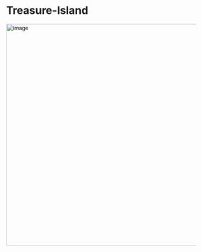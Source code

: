 # Treasure-Island

<img width="588" alt="image" src="https://github.com/chenphopp/Treasure-Island/assets/82653803/29afc94c-bec8-42b5-b51e-fdb3f8772c6d">
